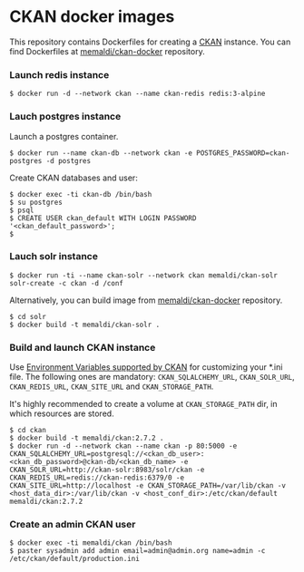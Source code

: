 # CKAN docker images

This repository contains Dockerfiles for creating a [CKAN](http://ckan.org) instance. You can find Dockerfiles at [memaldi/ckan-docker](https://github.com/memaldi/ckan-docker) repository.

### Launch redis instance

```
$ docker run -d --network ckan --name ckan-redis redis:3-alpine
```

### Lauch postgres instance

Launch a postgres container.

```
$ docker run --name ckan-db --network ckan -e POSTGRES_PASSWORD=ckan-postgres -d postgres
```

Create CKAN databases and user:

```
$ docker exec -ti ckan-db /bin/bash
$ su postgres
$ psql
$ CREATE USER ckan_default WITH LOGIN PASSWORD '<ckan_default_password>';
$
```

### Lauch solr instance

```
$ docker run -ti --name ckan-solr --network ckan memaldi/ckan-solr solr-create -c ckan -d /conf
```
Alternatively, you can build image from [memaldi/ckan-docker](https://github.com/memaldi/ckan-docker) repository.

```
$ cd solr
$ docker build -t memaldi/ckan-solr .
```

### Build and launch CKAN instance

Use [Environment Variables supported by CKAN](http://docs.ckan.org/en/ckan-2.7.2/maintaining/configuration.html#ckan-configuration-file) for customizing your \*.ini file.
The following ones are mandatory: `CKAN_SQLALCHEMY_URL`, `CKAN_SOLR_URL`, `CKAN_REDIS_URL`, `CKAN_SITE_URL` and `CKAN_STORAGE_PATH`.

It's highly recommended to create a volume at `CKAN_STORAGE_PATH` dir, in which resources are stored.

```
$ cd ckan
$ docker build -t memaldi/ckan:2.7.2 .
$ docker run -d --network ckan --name ckan -p 80:5000 -e CKAN_SQLALCHEMY_URL=postgresql://<ckan_db_user>:<ckan_db_password>@ckan-db/<ckan_db_name> -e CKAN_SOLR_URL=http://ckan-solr:8983/solr/ckan -e CKAN_REDIS_URL=redis://ckan-redis:6379/0 -e CKAN_SITE_URL=http://localhost -e CKAN_STORAGE_PATH=/var/lib/ckan -v <host_data_dir>:/var/lib/ckan -v <host_conf_dir>:/etc/ckan/default memaldi/ckan:2.7.2
```

### Create an admin CKAN user

```
$ docker exec -ti memaldi/ckan /bin/bash
$ paster sysadmin add admin email=admin@admin.org name=admin -c /etc/ckan/default/production.ini
```

